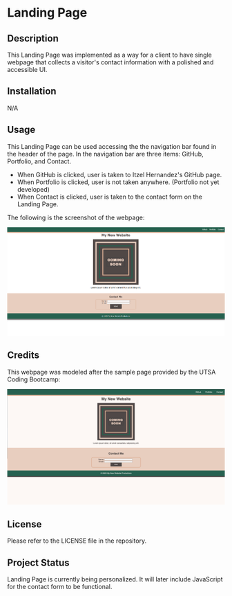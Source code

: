 # Landing Page

## Description

This Landing Page was implemented as a way for a client to have single webpage that collects a visitor's contact information with a polished and accessible UI. 

## Installation

N/A

## Usage

This Landing Page can be used accessing the the navigation bar found in the header of the page. In the navigation bar are three items: GitHub, Portfolio, and Contact. 
* When GitHub is clicked, user is taken to Itzel Hernandez's GitHub page.
* When Portfolio is clicked, user is not taken anywhere. (Portfolio not yet developed)
* When Contact is clicked, user is taken to the contact form on the Landing Page. 

The following is the screenshot of the webpage:

![alt text](assets/screenshot.png)

## Credits

This webpage was modeled after the sample page provided by the UTSA Coding Bootcamp:

![sample page](assets/sample-page.png)

## License

Please refer to the LICENSE file in the repository.

## Project Status

Landing Page is currently being personalized. It will later include JavaScript for the contact form to be functional.
